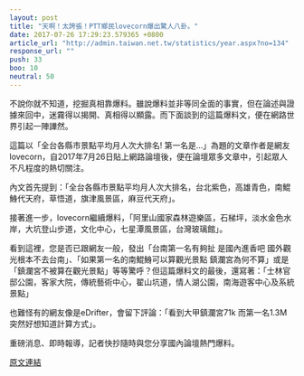 ```yaml
---
layout: post
title: "天啊！太誇張！PTT鄉民lovecorn爆出驚人八卦。"
date: 2017-07-26 17:29:23.579365 +0800
article_url: "http://admin.taiwan.net.tw/statistics/year.aspx?no=134"
response_url: ""
push: 33
boo: 10
neutral: 50
---
```


不說你就不知道，挖掘真相靠爆料。雖說爆料並非等同全面的事實，但在論述與證據來回中，迷霧得以揭開、真相得以顯露。而下面談到的這篇爆料文，便在網路世界引起一陣譁然。

這篇以「全台各縣市景點平均月人次大排名! 第一名是...」為題的文章作者是網友lovecorn，自2017年7月26日貼上網路論壇後，便在論壇眾多文章中，引起眾人不凡程度的熱切關注。

內文首先提到：「全台各縣市景點平均月人次大排名，台北紫色，高雄青色，南鯤鯓代天府，草悟道，旗津風景區，麻豆代天府」。

接著進一步，lovecorn繼續爆料，「阿里山國家森林遊樂區，石梯坪，淡水金色水岸，大坑登山步道，文化中心，七星潭風景區，台灣玻璃館」。

看到這裡，您是否已跟網友一般，發出「台南第一名有夠扯 是國內進香吧 國外觀光根本不去台南」、「如果第一名的南鯤鯓可以算觀光景點  鎮瀾宮為何不算」或是「鎮瀾宮不被算在觀光景點」等等驚呼？但這篇爆料文的最後，還寫著：「士林官邸公園，客家大院，傳統藝術中心，翟山坑道，情人湖公園，南海遊客中心及系統景點」

也難怪有的網友像是eDrifter，會留下評論：「看到大甲鎮瀾宮71k 而第一名1.3M 突然好想知道計算方式」。

重磅消息、即時報導，記者快抄隨時與您分享國內論壇熱門爆料。

<a href = "https://www.ptt.cc/bbs/Gossiping/M.1501052191.A.160.html">原文連結</a>

